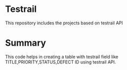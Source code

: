 # Testrail
This repository includes the projects based on testrail API
# Summary
This code helps in creating a table with testrail field like TITLE,PRIORITY,STATUS,DEFECT ID using testrail API. 
